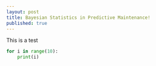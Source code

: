 ```yaml
---
layout: post
title: Bayesian Statistics in Predictive Maintenance!
published: true
---
```


This is a test 

```python
for i in range(10):
    print(i)
```